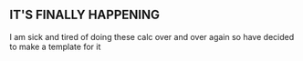 ## IT'S FINALLY HAPPENING

I am sick and tired of doing these calc over and over again so have decided to make a template for it
